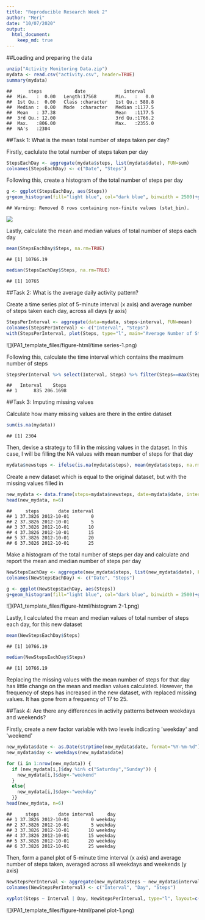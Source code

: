 ```yaml
---
title: "Reproducible Research Week 2"
author: "Meri"
date: "10/07/2020"
output: 
  html_document: 
    keep_md: true
---
```




##Loading and preparing the data


```r
unzip("Activity Monitoring Data.zip")
mydata <- read.csv("activity.csv", header=TRUE)
summary(mydata)
```

```
##      steps            date              interval     
##  Min.   :  0.00   Length:17568       Min.   :   0.0  
##  1st Qu.:  0.00   Class :character   1st Qu.: 588.8  
##  Median :  0.00   Mode  :character   Median :1177.5  
##  Mean   : 37.38                      Mean   :1177.5  
##  3rd Qu.: 12.00                      3rd Qu.:1766.2  
##  Max.   :806.00                      Max.   :2355.0  
##  NA's   :2304
```

##Task 1: What is the mean total number of steps taken per day?

Firstly, caclulate the total number of steps taken per day

```r
StepsEachDay <- aggregate(mydata$steps, list(mydata$date), FUN=sum)
colnames(StepsEachDay) <- c("Date", "Steps")
```

Following this, create a histogram of the total number of steps per day

```r
g <- ggplot(StepsEachDay, aes(Steps))
g+geom_histogram(fill="light blue", col="dark blue", binwidth = 2500)+ggtitle("Total Number of Steps Per Day")+xlab("Steps")+ylab("Frequency")
```

```
## Warning: Removed 8 rows containing non-finite values (stat_bin).
```

![](PA1_template_files/figure-html/histogram-1.png)<!-- -->

Lastly, calculate the mean and median values of total number of steps each day

```r
mean(StepsEachDay$Steps, na.rm=TRUE)
```

```
## [1] 10766.19
```


```r
median(StepsEachDay$Steps, na.rm=TRUE)
```

```
## [1] 10765
```

##Task 2: What is the average daily activity pattern?

Create a time series plot of 5-minute interval (x axis) and average number of steps taken each day, across all days (y axis)

```r
StepsPerInterval <- aggregate(data=mydata, steps~interval, FUN=mean)
colnames(StepsPerInterval) <- c("Interval", "Steps")
with(StepsPerInterval, plot(Steps, type="l", main="Average Number of Steps per 5-minute Interval", xlab = "Time", ylab="Steps", col="red"))
```

![](PA1_template_files/figure-html/time series-1.png)<!-- -->

Following this, calculate the time interval which contains the maximum number of steps

```r
StepsPerInterval %>% select(Interval, Steps) %>% filter(Steps==max(Steps))
```

```
##   Interval    Steps
## 1      835 206.1698
```

##Task 3: Imputing missing values

Calculate how many missing values are there in the entire dataset

```r
sum(is.na(mydata))
```

```
## [1] 2304
```

Then, devise a strategy to fill in the missing values in the dataset. In this case, I will be filling the NA values with mean number of steps for that day

```r
mydata$newsteps <- ifelse(is.na(mydata$steps), mean(mydata$steps, na.rm=TRUE), mydata$steps)
```

Create a new dataset which is equal to the original dataset, but with the missing values filled in

```r
new_mydata <- data.frame(steps=mydata$newsteps, date=mydata$date, interval=mydata$interval)
head(new_mydata, n=6)
```

```
##     steps       date interval
## 1 37.3826 2012-10-01        0
## 2 37.3826 2012-10-01        5
## 3 37.3826 2012-10-01       10
## 4 37.3826 2012-10-01       15
## 5 37.3826 2012-10-01       20
## 6 37.3826 2012-10-01       25
```

Make a histogram of the total number of steps per day and calculate and report the mean and median number of steps per day

```r
NewStepsEachDay <- aggregate(new_mydata$steps, list(new_mydata$date), FUN=sum)
colnames(NewStepsEachDay) <- c("Date", "Steps")

g <- ggplot(NewStepsEachDay, aes(Steps))
g+geom_histogram(fill="light blue", col="dark blue", binwidth = 2500)+ggtitle("Total Number of Steps Per Day")+xlab("Steps")+ylab("Frequency")
```

![](PA1_template_files/figure-html/histogram 2-1.png)<!-- -->

Lastly, I calculated the mean and median values of total number of steps each day, for this new dataset

```r
mean(NewStepsEachDay$Steps)
```

```
## [1] 10766.19
```


```r
median(NewStepsEachDay$Steps)
```

```
## [1] 10766.19
```
Replacing the missing values with the mean number of steps for that day has little change on the mean and median values calculated. However, the frequency of steps has increased in the new dataset, with replaced missing values. It has gone from a frequency of 17 to 25. 

##Task 4: Are there any differences in activity patterns between weekdays and weekends?

Firstly, create a new factor variable with two levels indicating 'weekday' and 'weekend'

```r
new_mydata$date <- as.Date(strptime(new_mydata$date, format="%Y-%m-%d"))
new_mydata$day <- weekdays(new_mydata$date)

for (i in 1:nrow(new_mydata)) {
  if (new_mydata[i,]$day %in% c("Saturday","Sunday")) {
    new_mydata[i,]$day<-"weekend"
  }
  else{
    new_mydata[i,]$day<-"weekday"
  }}
head(new_mydata, n=6)
```

```
##     steps       date interval     day
## 1 37.3826 2012-10-01        0 weekday
## 2 37.3826 2012-10-01        5 weekday
## 3 37.3826 2012-10-01       10 weekday
## 4 37.3826 2012-10-01       15 weekday
## 5 37.3826 2012-10-01       20 weekday
## 6 37.3826 2012-10-01       25 weekday
```

Then, form a panel plot of 5-minute time interval (x axis) and average number of steps taken, averaged across all weekdays and weekends (y axis)

```r
NewStepsPerInterval <- aggregate(new_mydata$steps ~ new_mydata$interval + new_mydata$day, FUN=mean)
colnames(NewStepsPerInterval) <- c("Interval", "Day", "Steps")

xyplot(Steps ~ Interval | Day, NewStepsPerInterval, type="l", layout=c(1,2), xlab="Interval", ylab="Steps")
```

![](PA1_template_files/figure-html/panel plot-1.png)<!-- -->
